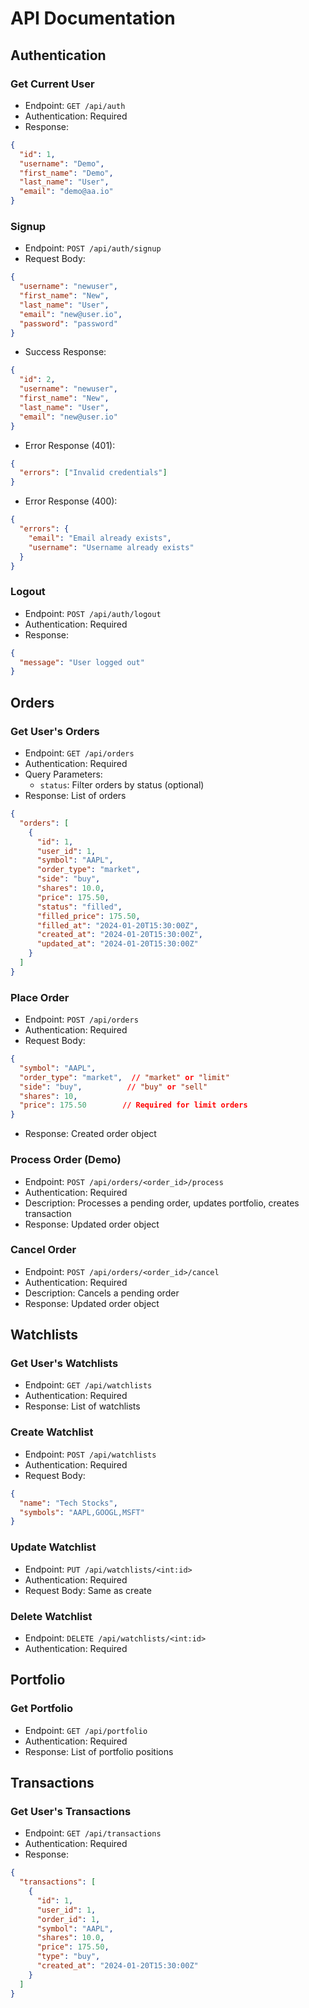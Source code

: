 # API Documentation

## Authentication

### Get Current User
- Endpoint: `GET /api/auth`
- Authentication: Required
- Response:
```json
{
  "id": 1,
  "username": "Demo",
  "first_name": "Demo",
  "last_name": "User",
  "email": "demo@aa.io"
}
```

### Signup
- Endpoint: `POST /api/auth/signup`
- Request Body:
```json
{
  "username": "newuser",
  "first_name": "New",
  "last_name": "User",
  "email": "new@user.io",
  "password": "password"
}
```
- Success Response:
```json
{
  "id": 2,
  "username": "newuser",
  "first_name": "New",
  "last_name": "User",
  "email": "new@user.io"
}
```
- Error Response (401):
```json
{
  "errors": ["Invalid credentials"]
}
```

- Error Response (400):
```json
{
  "errors": {
    "email": "Email already exists",
    "username": "Username already exists"
  }
}
```

### Logout
- Endpoint: `POST /api/auth/logout`
- Authentication: Required
- Response:
```json
{
  "message": "User logged out"
}
``` 

## Orders

### Get User's Orders
- Endpoint: `GET /api/orders`
- Authentication: Required
- Query Parameters:
  - `status`: Filter orders by status (optional)
- Response: List of orders
```json
{
  "orders": [
    {
      "id": 1,
      "user_id": 1,
      "symbol": "AAPL",
      "order_type": "market",
      "side": "buy",
      "shares": 10.0,
      "price": 175.50,
      "status": "filled",
      "filled_price": 175.50,
      "filled_at": "2024-01-20T15:30:00Z",
      "created_at": "2024-01-20T15:30:00Z",
      "updated_at": "2024-01-20T15:30:00Z"
    }
  ]
}
```

### Place Order
- Endpoint: `POST /api/orders`
- Authentication: Required
- Request Body:
```json
{
  "symbol": "AAPL",
  "order_type": "market",  // "market" or "limit"
  "side": "buy",          // "buy" or "sell"
  "shares": 10,
  "price": 175.50        // Required for limit orders
}
```
- Response: Created order object

### Process Order (Demo)
- Endpoint: `POST /api/orders/<order_id>/process`
- Authentication: Required
- Description: Processes a pending order, updates portfolio, creates transaction
- Response: Updated order object

### Cancel Order
- Endpoint: `POST /api/orders/<order_id>/cancel`
- Authentication: Required
- Description: Cancels a pending order
- Response: Updated order object

## Watchlists

### Get User's Watchlists
- Endpoint: `GET /api/watchlists`
- Authentication: Required
- Response: List of watchlists

### Create Watchlist
- Endpoint: `POST /api/watchlists`
- Authentication: Required
- Request Body:
```json
{
  "name": "Tech Stocks",
  "symbols": "AAPL,GOOGL,MSFT"
}
```

### Update Watchlist
- Endpoint: `PUT /api/watchlists/<int:id>`
- Authentication: Required
- Request Body: Same as create

### Delete Watchlist
- Endpoint: `DELETE /api/watchlists/<int:id>`
- Authentication: Required

## Portfolio

### Get Portfolio
- Endpoint: `GET /api/portfolio`
- Authentication: Required
- Response: List of portfolio positions

## Transactions

### Get User's Transactions
- Endpoint: `GET /api/transactions`
- Authentication: Required
- Response:
```json
{
  "transactions": [
    {
      "id": 1,
      "user_id": 1,
      "order_id": 1,
      "symbol": "AAPL",
      "shares": 10.0,
      "price": 175.50,
      "type": "buy",
      "created_at": "2024-01-20T15:30:00Z"
    }
  ]
}
```

